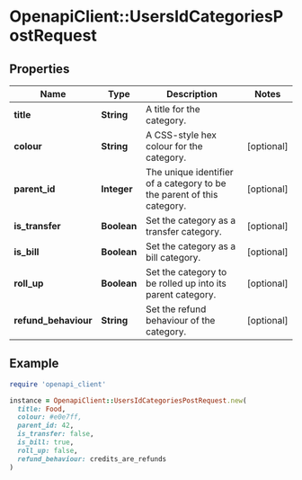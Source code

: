 # OpenapiClient::UsersIdCategoriesPostRequest

## Properties

| Name | Type | Description | Notes |
| ---- | ---- | ----------- | ----- |
| **title** | **String** | A title for the category. |  |
| **colour** | **String** | A CSS-style hex colour for the category. | [optional] |
| **parent_id** | **Integer** | The unique identifier of a category to be the parent of this category. | [optional] |
| **is_transfer** | **Boolean** | Set the category as a transfer category. | [optional] |
| **is_bill** | **Boolean** | Set the category as a bill category. | [optional] |
| **roll_up** | **Boolean** | Set the category to be rolled up into its parent category. | [optional] |
| **refund_behaviour** | **String** | Set the refund behaviour of the category. | [optional] |

## Example

```ruby
require 'openapi_client'

instance = OpenapiClient::UsersIdCategoriesPostRequest.new(
  title: Food,
  colour: #e0e7ff,
  parent_id: 42,
  is_transfer: false,
  is_bill: true,
  roll_up: false,
  refund_behaviour: credits_are_refunds
)
```


